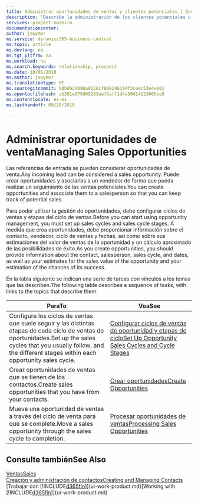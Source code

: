 ```yaml
---
title: Administrar oportunidades de ventas y clientes potenciales | Documentos de Microsoft
description: "Describe la administración de los clientes potenciales u oportunidades de venta entrantes en Business Central, y la asociación de la oportunidad con un vendedor para realizar un seguimiento de las ventas potenciales."
services: project-madeira
documentationcenter: 
author: jswymer
ms.service: dynamics365-business-central
ms.topic: article
ms.devlang: na
ms.tgt_pltfrm: na
ms.workload: na
ms.search.keywords: relationship, prospect
ms.date: 10/01/2018
ms.author: jswymer
ms.translationtype: HT
ms.sourcegitcommit: 9dbd92409ba02281f008246194f3ce0c53e4e001
ms.openlocfilehash: cb391e079d65283aef5aff1d4a30d14123065ba5
ms.contentlocale: es-es
ms.lasthandoff: 09/28/2018

---
```

# <a name="managing-sales-opportunities"></a><span data-ttu-id="b877f-103">Administrar oportunidades de venta</span><span class="sxs-lookup"><span data-stu-id="b877f-103">Managing Sales Opportunities</span></span>
<span data-ttu-id="b877f-104">Las referencias de entrada se pueden considerar oportunidades de venta.</span><span class="sxs-lookup"><span data-stu-id="b877f-104">Any incoming lead can be considered a sales opportunity.</span></span> <span data-ttu-id="b877f-105">Puede crear oportunidades y asociarlas a un vendedor de forma que pueda realizar un seguimiento de las ventas potenciales.</span><span class="sxs-lookup"><span data-stu-id="b877f-105">You can create opportunities and associate them to a salesperson so that you can keep track of potential sales.</span></span>

<span data-ttu-id="b877f-106">Para poder utilizar la gestión de oportunidades, debe configurar ciclos de ventas y etapas del ciclo de ventas.</span><span class="sxs-lookup"><span data-stu-id="b877f-106">Before you can start using opportunity management, you must set up sales cycles and sales cycle stages.</span></span> <span data-ttu-id="b877f-107">A medida que crea oportunidades, debe proporcionar información sobre el contacto, vendedor, ciclo de ventas y fechas, así como sobre sus estimaciones del valor de ventas de la oportunidad y un cálculo aproximado de las posibilidades de éxito.</span><span class="sxs-lookup"><span data-stu-id="b877f-107">As you create opportunities, you should provide information about the contact, salesperson, sales cycle, and dates, as well as your estimates for the sales value of the opportunity and your estimation of the chances of its success.</span></span>

<span data-ttu-id="b877f-108">En la tabla siguiente se indican una serie de tareas con vínculos a los temas que las describen.</span><span class="sxs-lookup"><span data-stu-id="b877f-108">The following table describes a sequence of tasks, with links to the topics that describe them.</span></span>

| <span data-ttu-id="b877f-109">Para</span><span class="sxs-lookup"><span data-stu-id="b877f-109">To</span></span> | <span data-ttu-id="b877f-110">Vea</span><span class="sxs-lookup"><span data-stu-id="b877f-110">See</span></span> |
| --- | --- |
| <span data-ttu-id="b877f-111">Configure los ciclos de ventas que suele seguir y las distintas etapas de cada ciclo de ventas de oportunidades.</span><span class="sxs-lookup"><span data-stu-id="b877f-111">Set up the sales cycles that you usually follow, and the different stages within each opportunity sales cycle.</span></span> |[<span data-ttu-id="b877f-112">Configurar ciclos de ventas de oportunidad y etapas de ciclo</span><span class="sxs-lookup"><span data-stu-id="b877f-112">Set Up Opportunity Sales Cycles and Cycle Stages</span></span>](marketing-how-setup-opportunity-sales-cycles-stages.md) |
| <span data-ttu-id="b877f-113">Crear oportunidades de ventas que se tienen de los contactos.</span><span class="sxs-lookup"><span data-stu-id="b877f-113">Create sales opportunities that you have from your contacts.</span></span> |[<span data-ttu-id="b877f-114">Crear oportunidades</span><span class="sxs-lookup"><span data-stu-id="b877f-114">Create Opportunities</span></span>](marketing-how-create-opportunities.md) |
| <span data-ttu-id="b877f-115">Mueva una oportunidad de ventas a través del ciclo de venta para que se complete.</span><span class="sxs-lookup"><span data-stu-id="b877f-115">Move a sales opportunity through the sales cycle to completion.</span></span> |[<span data-ttu-id="b877f-116">Procesar oportunidades de ventas</span><span class="sxs-lookup"><span data-stu-id="b877f-116">Processing Sales Opportunities</span></span>](marketing-processing-sales-opportunities.md) |

## <a name="see-also"></a><span data-ttu-id="b877f-117">Consulte también</span><span class="sxs-lookup"><span data-stu-id="b877f-117">See Also</span></span>
[<span data-ttu-id="b877f-118">Ventas</span><span class="sxs-lookup"><span data-stu-id="b877f-118">Sales</span></span>](sales-manage-sales.md)  
[<span data-ttu-id="b877f-119">Creación y administración de contactos</span><span class="sxs-lookup"><span data-stu-id="b877f-119">Creating and Managing Contacts</span></span>](marketing-contacts.md)  
<span data-ttu-id="b877f-120">[Trabajar con [!INCLUDE[d365fin](includes/d365fin_md.md)]](ui-work-product.md)</span><span class="sxs-lookup"><span data-stu-id="b877f-120">[Working with [!INCLUDE[d365fin](includes/d365fin_md.md)]](ui-work-product.md)</span></span>

